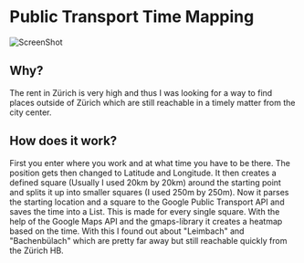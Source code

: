 # Public Transport Time Mapping
![ScreenShot](/Hürlimann_areal.png)
## Why?
The rent in Zürich is very high and thus I was looking for a way to find places outside of Zürich which are still reachable in a timely matter from the city center.

## How does it work?

First you enter where you work and at what time you have to be there. The position gets then changed to Latitude and Longitude. It then creates a defined square (Usually I used 20km by 20km) around the starting point and splits it up into smaller squares (I used 250m by 250m). Now it parses the starting location and a square to the Google Public Transport API and saves the time into a List. This is made for every single square. With the help of the Google Maps API and the gmaps-library it creates a heatmap based on the time. With this I found out about "Leimbach" and "Bachenbülach" which are pretty far away but still reachable quickly from the Zürich HB.
